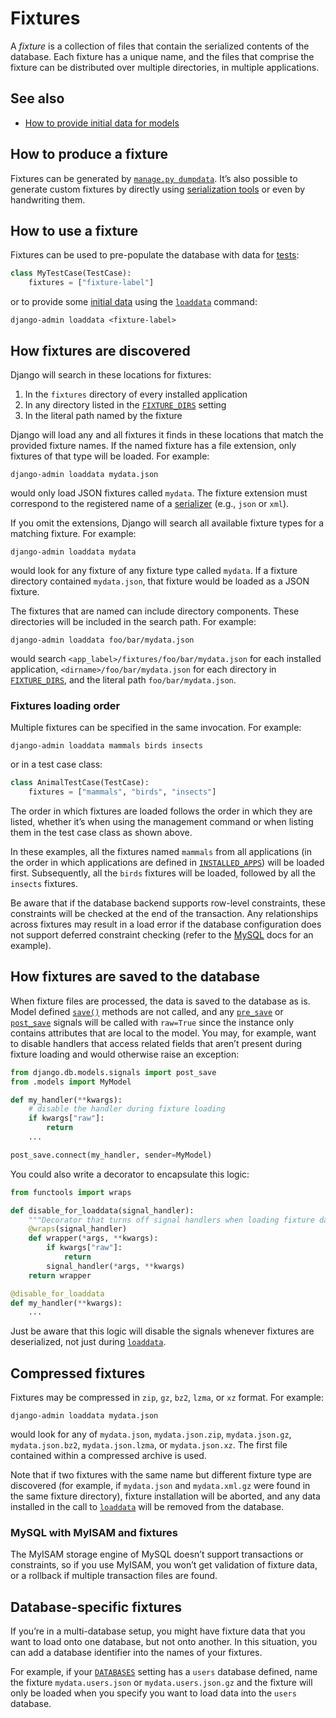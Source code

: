 # Fixtures

A *fixture* is a collection of files that contain the serialized contents of the database. Each fixture has a unique name, and the files that comprise the fixture can be distributed over multiple directories, in multiple applications.

## See also

- [How to provide initial data for models](https://docs.djangoproject.com/en/5.2/howto/initial-data/)

## How to produce a fixture

Fixtures can be generated by [`manage.py dumpdata`](https://docs.djangoproject.com/en/5.2/ref/django-admin/#django-admin-dumpdata). It’s also possible to generate custom fixtures by directly using [serialization tools](https://docs.djangoproject.com/en/5.2/topics/serialization/) or even by handwriting them.

## How to use a fixture

Fixtures can be used to pre-populate the database with data for [tests](https://docs.djangoproject.com/en/5.2/topics/testing/tools/#topics-testing-fixtures):

```python
class MyTestCase(TestCase):
    fixtures = ["fixture-label"]
```

or to provide some [initial data](https://docs.djangoproject.com/en/5.2/howto/initial-data/#initial-data-via-fixtures) using the [`loaddata`](https://docs.djangoproject.com/en/5.2/ref/django-admin/#django-admin-loaddata) command:

```shell
django-admin loaddata <fixture-label>
```

## How fixtures are discovered

Django will search in these locations for fixtures:

1. In the `fixtures` directory of every installed application
2. In any directory listed in the [`FIXTURE_DIRS`](https://docs.djangoproject.com/en/5.2/ref/settings/#std-setting-FIXTURE_DIRS) setting
3. In the literal path named by the fixture

Django will load any and all fixtures it finds in these locations that match the provided fixture names. If the named fixture has a file extension, only fixtures of that type will be loaded. For example:

```shell
django-admin loaddata mydata.json
```

would only load JSON fixtures called `mydata`. The fixture extension must correspond to the registered name of a [serializer](https://docs.djangoproject.com/en/5.2/topics/serialization/#serialization-formats) (e.g., `json` or `xml`).

If you omit the extensions, Django will search all available fixture types for a matching fixture. For example:

```shell
django-admin loaddata mydata
```

would look for any fixture of any fixture type called `mydata`. If a fixture directory contained `mydata.json`, that fixture would be loaded as a JSON fixture.

The fixtures that are named can include directory components. These directories will be included in the search path. For example:

```shell
django-admin loaddata foo/bar/mydata.json
```

would search `<app_label>/fixtures/foo/bar/mydata.json` for each installed application, `<dirname>/foo/bar/mydata.json` for each directory in [`FIXTURE_DIRS`](https://docs.djangoproject.com/en/5.2/ref/settings/#std-setting-FIXTURE_DIRS), and the literal path `foo/bar/mydata.json`.

### Fixtures loading order

Multiple fixtures can be specified in the same invocation. For example:

```shell
django-admin loaddata mammals birds insects
```

or in a test case class:

```python
class AnimalTestCase(TestCase):
    fixtures = ["mammals", "birds", "insects"]
```

The order in which fixtures are loaded follows the order in which they are listed, whether it’s when using the management command or when listing them in the test case class as shown above.

In these examples, all the fixtures named `mammals` from all applications (in the order in which applications are defined in [`INSTALLED_APPS`](https://docs.djangoproject.com/en/5.2/ref/settings/#std-setting-INSTALLED_APPS)) will be loaded first. Subsequently, all the `birds` fixtures will be loaded, followed by all the `insects` fixtures.

Be aware that if the database backend supports row-level constraints, these constraints will be checked at the end of the transaction. Any relationships across fixtures may result in a load error if the database configuration does not support deferred constraint checking (refer to the [MySQL](https://dev.mysql.com/doc/refman/en/constraint-foreign-key.html) docs for an example).

## How fixtures are saved to the database

When fixture files are processed, the data is saved to the database as is. Model defined [`save()`](https://docs.djangoproject.com/en/5.2/ref/models/instances/#django.db.models.Model.save) methods are not called, and any [`pre_save`](https://docs.djangoproject.com/en/5.2/ref/signals/#django.db.models.signals.pre_save) or [`post_save`](https://docs.djangoproject.com/en/5.2/ref/signals/#django.db.models.signals.post_save) signals will be called with `raw=True` since the instance only contains attributes that are local to the model. You may, for example, want to disable handlers that access related fields that aren’t present during fixture loading and would otherwise raise an exception:

```python
from django.db.models.signals import post_save
from .models import MyModel

def my_handler(**kwargs):
    # disable the handler during fixture loading
    if kwargs["raw"]:
        return
    ...

post_save.connect(my_handler, sender=MyModel)
```

You could also write a decorator to encapsulate this logic:

```python
from functools import wraps

def disable_for_loaddata(signal_handler):
    """Decorator that turns off signal handlers when loading fixture data."""
    @wraps(signal_handler)
    def wrapper(*args, **kwargs):
        if kwargs["raw"]:
            return
        signal_handler(*args, **kwargs)
    return wrapper

@disable_for_loaddata
def my_handler(**kwargs):
    ...
```

Just be aware that this logic will disable the signals whenever fixtures are deserialized, not just during [`loaddata`](https://docs.djangoproject.com/en/5.2/ref/django-admin/#django-admin-loaddata).

## Compressed fixtures

Fixtures may be compressed in `zip`, `gz`, `bz2`, `lzma`, or `xz` format. For example:

```shell
django-admin loaddata mydata.json
```

would look for any of `mydata.json`, `mydata.json.zip`, `mydata.json.gz`, `mydata.json.bz2`, `mydata.json.lzma`, or `mydata.json.xz`. The first file contained within a compressed archive is used.

Note that if two fixtures with the same name but different fixture type are discovered (for example, if `mydata.json` and `mydata.xml.gz` were found in the same fixture directory), fixture installation will be aborted, and any data installed in the call to [`loaddata`](https://docs.djangoproject.com/en/5.2/ref/django-admin/#django-admin-loaddata) will be removed from the database.

### MySQL with MyISAM and fixtures

The MyISAM storage engine of MySQL doesn’t support transactions or constraints, so if you use MyISAM, you won’t get validation of fixture data, or a rollback if multiple transaction files are found.

## Database-specific fixtures

If you’re in a multi-database setup, you might have fixture data that you want to load onto one database, but not onto another. In this situation, you can add a database identifier into the names of your fixtures.

For example, if your [`DATABASES`](https://docs.djangoproject.com/en/5.2/ref/settings/#std-setting-DATABASES) setting has a `users` database defined, name the fixture `mydata.users.json` or `mydata.users.json.gz` and the fixture will only be loaded when you specify you want to load data into the `users` database.